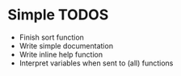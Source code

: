 Simple TODOS
============

* Finish sort function
* Write simple documentation
* Write inline help function
* Interpret variables when sent to (all) functions
